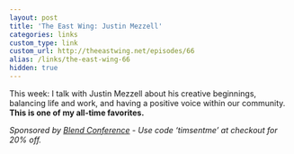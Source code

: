```yaml
---
layout: post
title: 'The East Wing: Justin Mezzell'
categories: links
custom_type: link
custom_url: http://theeastwing.net/episodes/66
alias: /links/the-east-wing-66
hidden: true
---
```

This week: I talk with Justin Mezzell about his creative beginnings, balancing life and work, and having a positive voice within our community. **This is one of my all-time favorites.**

*Sponsored by [Blend Conference](http://blendconf.com) - Use code ‘timsentme’ at checkout for 20% off.*

